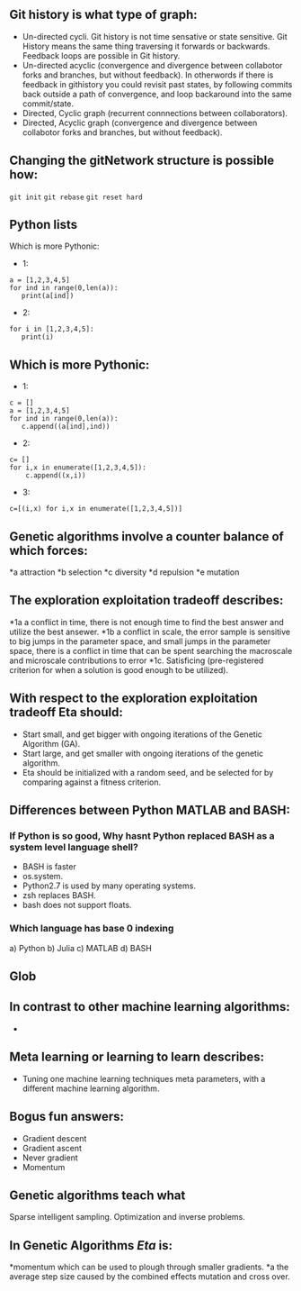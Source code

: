 
## Git history is what type of graph:
* Un-directed cycli. Git history is not time sensative or state sensitive. Git History means the same thing traversing it forwards or backwards. Feedback loops are possible in Git history.
* Un-directed acyclic (convergence and divergence between collabotor forks and branches, but without feedback). In otherwords if there is feedback in githistory you could revisit past states, by following commits back outside a path of convergence, and loop backaround into the same commit/state.
* Directed, Cyclic graph (recurrent connnections between collaborators).
* Directed, Acyclic graph (convergence and divergence between collabotor forks and branches, but without feedback).


## Changing the gitNetwork structure is possible how:
```git init```
```git rebase```
```git reset hard```

## Python lists

Which is more Pythonic:

* 1:
```
a = [1,2,3,4,5]
for ind in range(0,len(a)):
   print(a[ind])
```
* 2:
```
for i in [1,2,3,4,5]:
   print(i)
```
## Which is more Pythonic:

* 1:
```
c = []
a = [1,2,3,4,5]
for ind in range(0,len(a)):
   c.append((a[ind],ind))
```
* 2:
```
c= []
for i,x in enumerate([1,2,3,4,5]):
    c.append((x,i))
```
* 3:
```
c=[(i,x) for i,x in enumerate([1,2,3,4,5])]
```

## Genetic algorithms involve a counter balance of which forces:
*a attraction
*b selection
*c diversity
*d repulsion
*e mutation

## The exploration exploitation tradeoff describes: 
*1a a conflict in time, there is not enough time to find the best answer and utilize the best ansewer.
*1b a conflict in scale, the error sample is sensitive to big jumps in the parameter space, and small jumps in the parameter space, there is a conflict in time that can be spent searching the macroscale and microscale contributions to error
*1c. Satisficing (pre-registered criterion for when a solution is good enough to be utilized).

## With respect to the exploration exploitation tradeoff Eta should:
* Start small, and get bigger with ongoing iterations of the Genetic Algorithm (GA).
* Start large, and get smaller with ongoing iterations of the genetic algorithm.
* Eta should be initialized with a random seed, and be selected for by comparing against a fitness criterion.

## Differences between Python MATLAB and BASH:
### If Python is so good, Why hasnt Python replaced BASH as a system level language shell?
* BASH is faster
* os.system.
* Python2.7 is used by many operating systems.
* zsh replaces BASH.
* bash does not support floats.
### Which language has base 0 indexing
a) Python
b) Julia
c) MATLAB
d) BASH

## Glob



## In contrast to other machine learning algorithms:
* 

## Meta learning or learning to learn describes:
* Tuning one machine learning techniques meta parameters, with a different machine learning algorithm.

## Bogus fun answers:
* Gradient descent
* Gradient ascent
* Never gradient
* Momentum




## Genetic algorithms teach what
Sparse intelligent sampling.
Optimization and inverse problems.

## In Genetic Algorithms $Eta$ is:
*momentum which can be used to plough through smaller gradients.
*a the average step size caused by the combined effects mutation and cross over.
